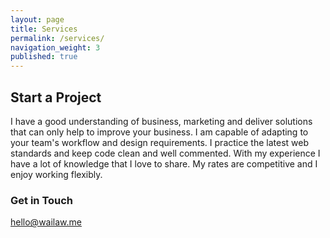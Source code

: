 ```yaml
---
layout: page
title: Services
permalink: /services/
navigation_weight: 3
published: true
---
```


## Start a Project
I have a good understanding of business, marketing and deliver solutions that can only help to improve your business. I am capable of adapting to your team's workflow and design requirements. I practice the latest web standards and keep code clean and well commented. With my experience I have a lot of knowledge that I love to share. My rates are competitive and I enjoy working flexibly.

### Get in Touch

[hello@wailaw.me](mailto:hello@wailaw.me)
